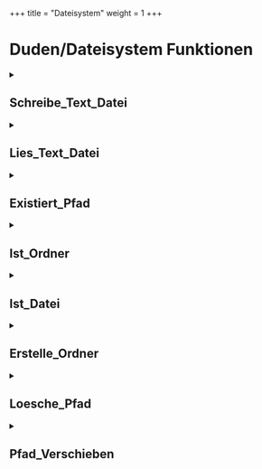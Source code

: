 +++
title = "Dateisystem"
weight = 1
+++
# Duden/Dateisystem Funktionen
<details>
<summary><h2>Schreibe_Text_Datei</h2></summary>
<ul>
<pre>
Die Funktion Schreibe_Text_Datei schreibt einen Text (text) in die Datei an dem gegebenen Text Pfad.
Falls möglich Fehler auftreten, werden diese in fehler gespeichert.
</pre>
	<li>Parameter: <code>Pfad</code>, <code>text</code>, <code>fehler</code></li>
	<li>Parameter Typen: <code>Text</code>, <code>Text</code>, <code>Text Referenz</code></li>
	<li>Rückgabe Typ: <code>Zahl</code></li>
</ul>

<h3>Aliase</h3>
<ol>
	<li><code>&#34;Schreibe den Text &lt;text&gt; in die Datei &lt;Pfad&gt; und speichere einen möglichen Fehler in &lt;fehler&gt;&#34;</code></li>
	<li><code>&#34;Schreibe den Text &lt;text&gt; in die Datei &lt;Pfad&gt; und speichere einen moeglichen Fehler in &lt;fehler&gt;&#34;</code></li>
	<li><code>&#34;die Anzahl der Bytes, die von &lt;text&gt; in &lt;Pfad&gt; geschrieben wurden, wobei ein möglicher Fehler in &lt;fehler&gt; gespeichert wurde&#34;</code></li>
	<li><code>&#34;die Anzahl der Bytes, die von &lt;text&gt; in &lt;Pfad&gt; geschrieben wurden, wobei ein moeglicher Fehler in &lt;fehler&gt; gespeichert wurde&#34;</code></li>
</ol>

<h3>Implementation</h3>
Implementiert in <code>"libddpstdlib.a"</code>
</details>

<details>
<summary><h2>Lies_Text_Datei</h2></summary>
<ul>
<pre>
Die Funktion Lies_Text_Datei speichert den Inhalt der Datei, die an dem gegebenen Pfad liegt, in ref und gibt die Anzahl der Bytes der gelesenen Datei zurück.
Wenn ein Fehler auftreten sollte, ist der zurückgegebene Wert negativ und die Fehler meldung in ref geschrieben
</pre>
	<li>Parameter: <code>Pfad</code>, <code>ref</code></li>
	<li>Parameter Typen: <code>Text</code>, <code>Text Referenz</code></li>
	<li>Rückgabe Typ: <code>Zahl</code></li>
</ul>

<h3>Aliase</h3>
<ol>
	<li><code>&#34;Lies den Text in &lt;Pfad&gt; und speichere ihn in &lt;ref&gt;&#34;</code></li>
	<li><code>&#34;die Anzahl der Bytes, die aus &lt;Pfad&gt; gelesen und in &lt;ref&gt; gespeichert wurden&#34;</code></li>
</ol>

<h3>Implementation</h3>
Implementiert in <code>"libddpstdlib.a"</code>
</details>

<details>
<summary><h2>Existiert_Pfad</h2></summary>
<ul>
<pre>
Überprüft ob der gegebene Pfad existiert (egal ob als Ordner oder Datei)
</pre>
	<li>Parameter: <code>Pfad</code></li>
	<li>Parameter Typ: <code>Text</code></li>
	<li>Rückgabe Typ: <code>Boolean</code></li>
</ul>

<h3>Aliase</h3>
<ol>
	<li><code>&#34;die Datei &lt;Pfad&gt; existiert&#34;</code></li>
	<li><code>&#34;der Ordner &lt;Pfad&gt; existiert&#34;</code></li>
	<li><code>&#34;der Pfad &lt;Pfad&gt; existiert&#34;</code></li>
</ol>

<h3>Implementation</h3>
Implementiert in <code>"libddpstdlib.a"</code>
</details>

<details>
<summary><h2>Ist_Ordner</h2></summary>
<ul>
<pre>
Überprüft ob der gegebene Pfad ein Ordner ist
</pre>
	<li>Parameter: <code>Pfad</code></li>
	<li>Parameter Typ: <code>Text</code></li>
	<li>Rückgabe Typ: <code>Boolean</code></li>
</ul>

<h3>Aliase</h3>
<ol>
	<li><code>&#34;&lt;Pfad&gt; ein Ordner ist&#34;</code></li>
</ol>

<h3>Implementation</h3>
Implementiert in <code>"libddpstdlib.a"</code>
</details>

<details>
<summary><h2>Ist_Datei</h2></summary>
<ul>
<pre>
Überprüft ob der gegebene Pfad eine Datei ist
</pre>
	<li>Parameter: <code>Pfad</code></li>
	<li>Parameter Typ: <code>Text</code></li>
	<li>Rückgabe Typ: <code>Boolean</code></li>
</ul>

<h3>Aliase</h3>
<ol>
	<li><code>&#34;&lt;Pfad&gt; eine Datei ist&#34;</code></li>
</ol>

<h3>Implementation</h3>
<pre class="language-ddp" tabindex="0">
<code class="language-ddp">
Wenn die Länge von Pfad gleich 0 ist oder Pfad ein Ordner ist, gib falsch zurück.
Gib wahr zurück.

</code>
</pre>
</details>

<details>
<summary><h2>Erstelle_Ordner</h2></summary>
<ul>
<pre>
Erstellt rekursiv den Ordner Pfad.
Rekursiv -> alle benötigten zwischen Ordner werden ebenfalls erstellt.

Gibt zurück ob das Erstellen erfolgreich war.
</pre>
	<li>Parameter: <code>Pfad</code></li>
	<li>Parameter Typ: <code>Text</code></li>
	<li>Rückgabe Typ: <code>Boolean</code></li>
</ul>

<h3>Aliase</h3>
<ol>
	<li><code>&#34;Erstelle den Ordner &lt;Pfad&gt;&#34;</code></li>
	<li><code>&#34;der Ordner &lt;Pfad&gt; erfolgreich erstellt wurde&#34;</code></li>
</ol>

<h3>Implementation</h3>
Implementiert in <code>"libddpstdlib.a"</code>
</details>

<details>
<summary><h2>Loesche_Pfad</h2></summary>
<ul>
<pre>
!!!Nicht unbedingt sicher!!!

Löscht die gegebene Datei oder den gegebenen Ordner.
Im Falle eines Ordners wird rekursiv das gesamte Verzeichnis gelöscht.

Gibt zurück ob das Löschen erfolgreich war.
</pre>
	<li>Parameter: <code>Pfad</code></li>
	<li>Parameter Typ: <code>Text</code></li>
	<li>Rückgabe Typ: <code>Boolean</code></li>
</ul>

<h3>Aliase</h3>
<ol>
	<li><code>&#34;Lösche &lt;Pfad&gt;&#34;</code></li>
	<li><code>&#34;&lt;Pfad&gt; erfolgreich gelöscht wurde&#34;</code></li>
	<li><code>&#34;Lösche die Datei &lt;Pfad&gt;&#34;</code></li>
	<li><code>&#34;die Datei &lt;Pfad&gt; erfolgreich gelöscht wurde&#34;</code></li>
	<li><code>&#34;Lösche den Ordner &lt;Pfad&gt;&#34;</code></li>
	<li><code>&#34;der Ordner &lt;Pfad&gt; erfolgreich gelöscht wurde&#34;</code></li>
</ol>

<h3>Implementation</h3>
Implementiert in <code>"libddpstdlib.a"</code>
</details>

<details>
<summary><h2>Pfad_Verschieben</h2></summary>
<ul>
<pre>
!!!Nicht unbedings sicher!!!

Verschiebt den Pfad zu NeuerName.
Kann auch zum Umbenennen benutzt werden.

Gibt zurück ob das Umbenennen erfolgreich war.
</pre>
	<li>Parameter: <code>Pfad</code>, <code>NeuerName</code></li>
	<li>Parameter Typen: <code>Text</code>, <code>Text</code></li>
	<li>Rückgabe Typ: <code>Boolean</code></li>
</ul>

<h3>Aliase</h3>
<ol>
	<li><code>&#34;Verschiebe &lt;Pfad&gt; nach &lt;NeuerName&gt;&#34;</code></li>
	<li><code>&#34;&lt;Pfad&gt; erfolgreich nach &lt;NeuerName&gt; verschoben wurde&#34;</code></li>
</ol>

<h3>Implementation</h3>
Implementiert in <code>"libddpstdlib.a"</code>
</details>


